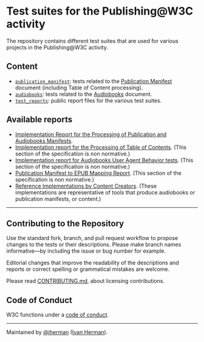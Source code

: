 
# Test suites for the Publishing@W3C activity

The repository contains different test suites that are used for various projects in the Publishing@W3C activity.

## Content

- [`publication_manifest`](./publication_manifest): tests related to the [Publication Manifest](https://www.w3.org/TR/pub-manifest) document (including Table of Content processing).
- [`audiobooks`](./audiobooks): tests related to the [Audiobooks](https://www.w3.org/TR/audiobooks) document.
- [`test_reports`](./test_reports): public report files for the various test suites.

## Available reports

- [Implementation Report for the Processing of Publication and Audiobooks Manifests](https://w3c.github.io/publ-tests/test_reports/manifest_processing/index.html).
- [Implementation report for the Processing of Table of Contents](https://w3c.github.io/publ-tests/test_reports/toc_processing/). (This section of the specification is non normative.)
- [Implementation report for Audiobooks User Agent Behavior tests](https://w3c.github.io/publ-tests/test_reports/ua_behaviours/). (This section of the specification is non normative.)
- [Publication Manifest to EPUB Mapping Report](https://w3c.github.io/publ-tests/test_reports/epub_mapping/index.html). (This section of the specification is non normative.)
- [Reference Implementations by Content Creators](https://w3c.github.io/publ-tests/test_reports/content_implementations/index.html). (These implementations are representative of tools that produce audiobooks or publication manifests, or content.)

---

## Contributing to the Repository

Use the standard fork, branch, and pull request workflow to propose changes to the tests or their descriptions. Please make branch names informative—by including the issue or bug number for example.

Editorial changes that improve the readability of the descriptions and reports or correct spelling or grammatical mistakes are welcome.

Please read [CONTRIBUTING.md](CONTRIBUTING.md), about licensing contributions.

## Code of Conduct

W3C functions under a [code of conduct](https://www.w3.org/Consortium/cepc/).

---

Maintained by [@iherman](https://github.com/iherman) ([Ivan Herman](mailto:ivan@w3.org)).

